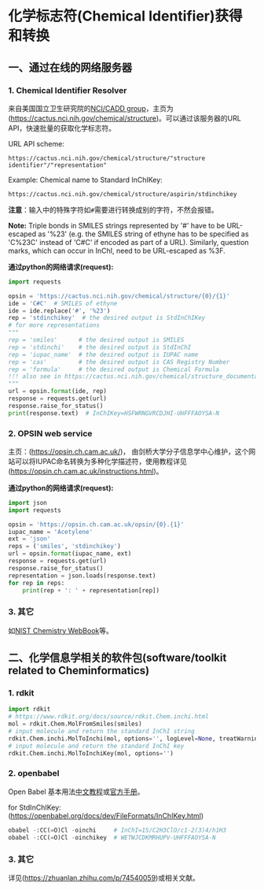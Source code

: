 # 化学标志符(Chemical Identifier)获得和转换
### 
## 一、通过在线的网络服务器
### 1. Chemical Identifier Resolver
来自美国国立卫生研究院的[NCI/CADD group](https://cactus.nci.nih.gov/)，主页为(https://cactus.nci.nih.gov/chemical/structure)。可以通过该服务器的URL API，快速批量的获取化学标志符。

URL API scheme:
```
https://cactus.nci.nih.gov/chemical/structure/"structure identifier"/"representation"
```
Example: Chemical name to Standard InChIKey:
```
https://cactus.nci.nih.gov/chemical/structure/aspirin/stdinchikey
```
**注意**：输入中的特殊字符如`#`需要进行转换成别的字符，不然会报错。

**Note:** Triple bonds in SMILES strings represented by '#' have to be URL-escaped as '%23' (e.g. the SMILES string of ethyne has to be specified as 'C%23C' instead of 'C#C' if encoded as part of a URL). Similarly, question marks, which can occur in InChI, need to be URL-escaped as %3F.

**通过python的网络请求(request):**
```python
import requests

opsin = 'https://cactus.nci.nih.gov/chemical/structure/{0}/{1}'
ide = 'C#C'  # SMILES of ethyne
ide = ide.replace('#', '%23')
rep = 'stdinchikey'  # the desired output is StdInChIKey
# for more representations
"""
rep = 'smiles'      # the desired output is SMILES
rep = 'stdinchi'    # the desired output is StdInChI
rep = 'iupac_name'  # the desired output is IUPAC name
rep = 'cas'         # the desired output is CAS Registry Number
rep = 'formula'     # the desired output is Chemical Formula
!!! also see in https://cactus.nci.nih.gov/chemical/structure_documentation
"""
url = opsin.format(ide, rep)
response = requests.get(url)
response.raise_for_status()
print(response.text)  # InChIKey=HSFWRNGVRCDJHI-UHFFFAOYSA-N
```

### 2. OPSIN web service
主页：(https://opsin.ch.cam.ac.uk/)，
由剑桥大学分子信息学中心维护，这个网站可以将IUPAC命名转换为多种化学描述符，使用教程详见(https://opsin.ch.cam.ac.uk/instructions.html)。

**通过python的网络请求(request):**
```python
import json
import requests

opsin = 'https://opsin.ch.cam.ac.uk/opsin/{0}.{1}'
iupac_name = 'Acetylene'
ext = 'json'
reps = ('smiles', 'stdinchikey')
url = opsin.format(iupac_name, ext)
response = requests.get(url)
response.raise_for_status()
representation = json.loads(response.text)
for rep in reps:
    print(rep + ': ' + representation[rep])
```

### 3. 其它
如[NIST Chemistry WebBook](https://webbook.nist.gov/chemistry/)等。

## 二、化学信息学相关的软件包(software/toolkit related to Cheminformatics)
### 1. rdkit
```python
import rdkit
# https://www.rdkit.org/docs/source/rdkit.Chem.inchi.html
mol = rdkit.Chem.MolFromSmiles(smiles)
# input molecule and return the standard InChI string
rdkit.Chem.inchi.MolToInchi(mol, options='', logLevel=None, treatWarningAsError=False)
# input molecule and return the standard InChI key
rdkit.Chem.inchi.MolToInchiKey(mol, options='')
```

### 2. openbabel
Open Babel 基本用法[中文教程](https://zhuanlan.zhihu.com/p/40577681)或[官方手册](https://openbabel.org/docs/dev/FileFormats/Common_cheminformatics_Formats.html)。

for StdInChIKey: (https://openbabel.org/docs/dev/FileFormats/InChIKey.html)
```python
obabel -:CC(=O)Cl -oinchi     # InChI=1S/C2H3ClO/c1-2(3)4/h1H3
obabel -:CC(=O)Cl -oinchikey  # WETWJCDKMRHUPV-UHFFFAOYSA-N
```
### 3. 其它
详见(https://zhuanlan.zhihu.com/p/74540059)或相关文献。